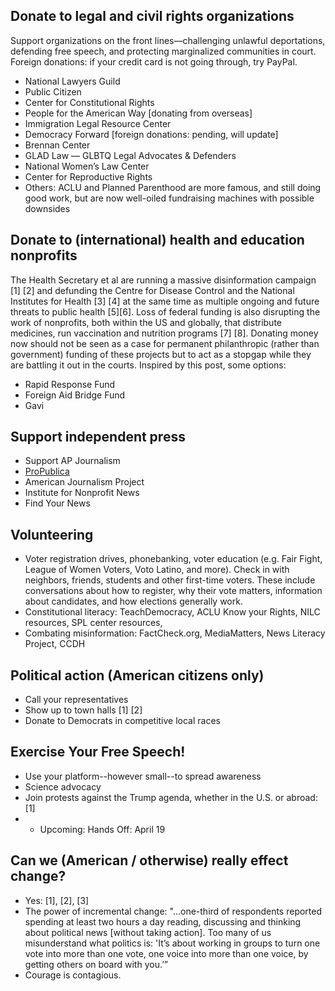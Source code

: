 
 
## Donate to legal and civil rights organizations
Support organizations on the front lines—challenging unlawful deportations, defending free speech, and protecting marginalized communities in court. Foreign donations: if your credit card is not going through, try PayPal.
- National Lawyers Guild
- Public Citizen
- Center for Constitutional Rights
- People for the American Way [donating from overseas]
- Immigration Legal Resource Center
- Democracy Forward [foreign donations: pending, will update]
- Brennan Center
- GLAD Law — GLBTQ Legal Advocates & Defenders
- National Women’s Law Center
- Center for Reproductive Rights
- Others: ACLU and Planned Parenthood are more famous, and still doing good work, but are now well-oiled fundraising machines with possible downsides
  
## Donate to (international) health and education nonprofits 
The Health Secretary et al are running a massive disinformation campaign [1] [2] and defunding the Centre for Disease Control and the National Institutes for Health [3] [4] at the same time as multiple ongoing and future threats to public health [5][6]. Loss of federal funding is also disrupting the work of nonprofits, both within the US and globally, that distribute medicines, run vaccination and nutrition programs [7] [8]. Donating money now should not be seen as a case for permanent philanthropic (rather than government) funding of these projects but to act as a stopgap while they are battling it out in the courts. Inspired by this post, some options: 

- Rapid Response Fund
- Foreign Aid Bridge Fund
- Gavi

## Support independent press
- Support AP Journalism
- [ProPublica](https://www.propublica.org/)
- American Journalism Project
- Institute for Nonprofit News
- Find Your News

## Volunteering
- Voter registration drives, phonebanking, voter education (e.g. Fair Fight, League of Women Voters, Voto Latino, and more). Check in with neighbors, friends, students and other first-time voters. These include conversations about how to register, why their vote matters, information about candidates, and how elections generally work.
- Constitutional literacy: TeachDemocracy, ACLU Know your Rights, NILC resources, SPL center resources,
- Combating misinformation: FactCheck.org, MediaMatters, News Literacy Project, CCDH

## Political action (American citizens only)
- Call your representatives
- Show up to town halls [1] [2]
- Donate to Democrats in competitive local races

## Exercise Your Free Speech!
- Use your platform--however small--to spread awareness
- Science advocacy
- Join protests against the Trump agenda, whether in the U.S. or abroad: [1]
-  - Upcoming: Hands Off: April 19


## Can we (American / otherwise) really effect change?
- Yes: [1], [2], [3]
- The power of incremental change:
"...one-third of respondents reported spending at least two hours a day reading, discussing and thinking about political news [without taking action]. Too many of us misunderstand what politics is: 'It’s about working in groups to turn one vote into more than one vote, one voice into more than one voice, by getting others on board with you.’”
- Courage is contagious.
